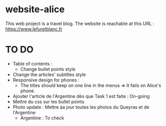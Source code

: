 # website-alice

This web project is a travel blog. The website is reachable at this URL : https://www.lefuretblanc.fr

# TO DO

- Table of contents :
  - Change bullet points style
- Change the articles' subtitles style
- Responsive design for phones :
  - The titles should keep on one line in the menus => It fails on Alice's phone.
- Ajouter l'article de l'Argentine dès que Task 1 est faite : On-going
- Mettre du css sur les bullet points
- Photo update : Mettre àa jour toutes les photos du Queyras et de l'Argentine
  - Argentine : To check
